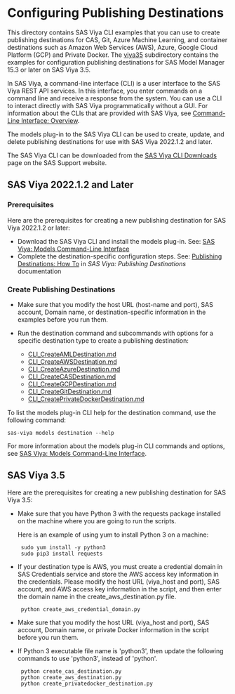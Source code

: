 # Configuring Publishing Destinations

This directory contains SAS Viya CLI examples that you can use to create publishing destinations for CAS, Git, Azure Machine Learning, and container destinations such as Amazon Web Services (AWS), Azure, Google Cloud Platform (GCP) and Private Docker. 
The [viya35](../../configuration/destinations/viya35) subdirectory contains the examples for configuration publishing destinations for SAS Model Manager 15.3 or later on SAS Viya 3.5.

In SAS Viya, a command-line interface (CLI) is a user interface to the SAS Viya REST API services. In this interface, you enter commands on a command line and receive a response from the system. 
You can use a CLI to interact directly with SAS Viya programmatically without a GUI. For information about the CLIs that are provided with SAS Viya, see [Command-Line Interface: Overview](https://documentation.sas.com/?cdcId=sasadmincdc&cdcVersion=default&docsetId=calcli&docsetTarget=n01xwtcatlinzrn1gztsglukb34a.htm).

The models plug-in to the SAS Viya CLI can be used to create, update, and delete publishing destinations for use with SAS Viya 2022.1.2 and later.

The SAS Viya CLI can be downloaded from the [SAS Viya CLI Downloads](https://support.sas.com/downloads/package.htm?pid=2512) page on the SAS Support website.

## SAS Viya 2022.1.2 and Later

### Prerequisites

Here are the prerequisites for creating a new publishing destination for SAS Viya 2022.1.2 or later:

* Download the SAS Viya CLI and install the models plug-in. See: [SAS Viya: Models Command-Line Interface](https://documentation.sas.com/?cdcId=mdlmgrcdc&cdcVersion=default&docsetId=mdlmgrcli&docsetTarget=titlepage.htm)
* Complete the destination-specific configuration steps. See: [Publishing Destinations: How To](https://documentation.sas.com/?cdcId=sasadmincdc&cdcVersion=default&docsetId=calpubdest&docsetTarget=p02scrqf37kexwn1gi60khpshifz.htm) in _SAS Viya: Publishing Destinations_ documentation
   
### Create Publishing Destinations

* Make sure that you modify the host URL (host-name and port), SAS account, Domain name, or destination-specific information in the examples before you run them.

* Run the destination command and subcommands with options for a specific destination type to create a publishing destination:

  * [CLI_CreateAMLDestination.md](./CLI_CreateAMLDestination.md)
  * [CLI_CreateAWSDestination.md](./CLI_CreateAWSDestination.md)
  * [CLI_CreateAzureDestination.md](./CLI_CreateAzureDestination.md)
  * [CLI_CreateCASDestination.md](./CLI_CreateCASDestination.md)
  * [CLI_CreateGCPDestination.md](./CLI_CreateGCPDestination.md)
  * [CLI_CreateGitDestination.md](./CLI_CreateGitDestination.md)
  * [CLI_CreatePrivateDockerDestination.md](./CLI_CreatePrivateDockerDestination.md)

To list the models plug-in CLI help for the destination command, use the following command:

```commandline
sas-viya models destination --help
```

For more information about the models plug-in CLI commands and options, see [SAS Viya: Models Command-Line Interface](https://documentation.sas.com/?cdcId=mdlmgrcdc&cdcVersion=default&docsetId=mdlmgrcli&docsetTarget=titlepage.htm).


## SAS Viya 3.5

Here are the prerequisites for creating a new publishing destination for SAS Viya 3.5:

* Make sure that you have Python 3 with the requests package installed on the machine where you are going to run the scripts.

  Here is an example of using yum to install Python 3 on a machine:

  ```
   sudo yum install -y python3
   sudo pip3 install requests
  ```

* If your destination type is AWS, you must create a credential domain in SAS Credentials service and store the AWS access key information in the credentials. Please modify the host URL (viya_host and port), SAS account, and AWS access key information in the script, and then enter the domain name in the create_aws_destination.py file.

  ```
   python create_aws_credential_domain.py
  ```

* Make sure that you modify the host URL (viya_host and port), SAS account, Domain name, or private Docker information in the script before you run them.

* If Python 3 executable file name is 'python3', then update the following commands to use 'python3', instead of 'python'.
  ```
   python create_cas_destination.py
   python create_aws_destination.py
   python create_privatedocker_destination.py
  ```
